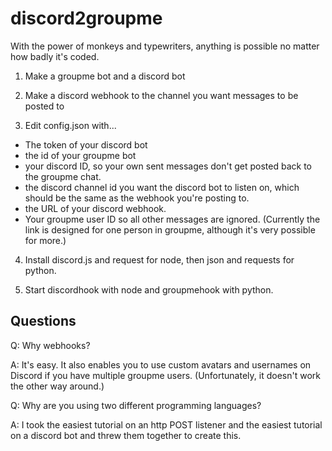 # discord2groupme
With the power of monkeys and typewriters, anything is possible no matter how badly it's coded.

1. Make a groupme bot and a discord bot

2. Make a discord webhook to the channel you want messages to be posted to

3. Edit config.json with...

- The token of your discord bot
- the id of your groupme bot
- your discord ID, so your own sent messages don't get posted back to the groupme chat.
- the discord channel id you want the discord bot to listen on, which should be the same as the webhook you're posting to.
- the URL of your discord webhook.
- Your groupme user ID so all other messages are ignored. (Currently the link is designed for one person in groupme, although it's very possible for more.)

4. Install discord.js and request for node, then json and requests for python.

5. Start discordhook with node and groupmehook with python.

## Questions

Q: Why webhooks?

A: It's easy. It also enables you to use custom avatars and usernames on Discord if you have multiple groupme users. (Unfortunately, it doesn't work the other way around.)

Q: Why are you using two different programming languages?

A: I took the easiest tutorial on an http POST listener and the easiest tutorial on a discord bot and threw them together to create this.
